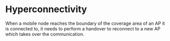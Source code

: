 # Hyperconnectivity
When a mobile node reaches the boundary of the coverage area of an AP it is connected to, it needs to perform a handover to reconnect to a new AP which takes over the communication.
